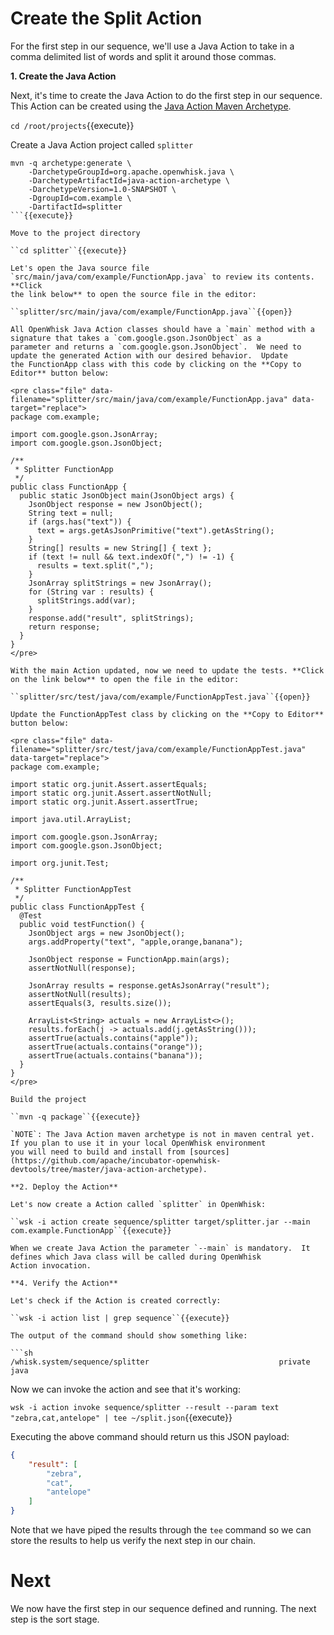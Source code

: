 # Create the Split Action

For the first step in our sequence, we'll use a Java Action to take in a comma delimited list of words and split it around those commas.


**1. Create the Java Action**

Next, it's time to create the Java Action to do the first step in our sequence.  This Action can be created using the [Java Action 
Maven Archetype](https://github.com/apache/incubator-openwhisk-devtools/tree/master/java-action-archetype).  

``cd /root/projects``{{execute}}

Create a Java Action project called `splitter`

```
mvn -q archetype:generate \
    -DarchetypeGroupId=org.apache.openwhisk.java \
    -DarchetypeArtifactId=java-action-archetype \
    -DarchetypeVersion=1.0-SNAPSHOT \
    -DgroupId=com.example \
    -DartifactId=splitter
```{{execute}}

Move to the project directory

``cd splitter``{{execute}}

Let's open the Java source file `src/main/java/com/example/FunctionApp.java` to review its contents.  **Click 
the link below** to open the source file in the editor:

``splitter/src/main/java/com/example/FunctionApp.java``{{open}}

All OpenWhisk Java Action classes should have a `main` method with a signature that takes a `com.google.gson.JsonObject` as a
parameter and returns a `com.google.gson.JsonObject`.  We need to update the generated Action with our desired behavior.  Update
the FunctionApp class with this code by clicking on the **Copy to Editor** button below:

<pre class="file" data-filename="splitter/src/main/java/com/example/FunctionApp.java" data-target="replace">
package com.example;

import com.google.gson.JsonArray;
import com.google.gson.JsonObject;

/**
 * Splitter FunctionApp
 */
public class FunctionApp {
  public static JsonObject main(JsonObject args) {
    JsonObject response = new JsonObject();
    String text = null;
    if (args.has("text")) {
      text = args.getAsJsonPrimitive("text").getAsString();
    }
    String[] results = new String[] { text };
    if (text != null && text.indexOf(",") != -1) {
      results = text.split(",");
    }
    JsonArray splitStrings = new JsonArray();
    for (String var : results) {
      splitStrings.add(var);
    }
    response.add("result", splitStrings);
    return response;
  }
}
</pre>

With the main Action updated, now we need to update the tests. **Click on the link below** to open the file in the editor:

``splitter/src/test/java/com/example/FunctionAppTest.java``{{open}}

Update the FunctionAppTest class by clicking on the **Copy to Editor** button below:

<pre class="file" data-filename="splitter/src/test/java/com/example/FunctionAppTest.java" data-target="replace">
package com.example;

import static org.junit.Assert.assertEquals;
import static org.junit.Assert.assertNotNull;
import static org.junit.Assert.assertTrue;

import java.util.ArrayList;

import com.google.gson.JsonArray;
import com.google.gson.JsonObject;

import org.junit.Test;

/**
 * Splitter FunctionAppTest
 */
public class FunctionAppTest {
  @Test
  public void testFunction() {
    JsonObject args = new JsonObject();
    args.addProperty("text", "apple,orange,banana");
    
    JsonObject response = FunctionApp.main(args);
    assertNotNull(response);
    
    JsonArray results = response.getAsJsonArray("result");
    assertNotNull(results);
    assertEquals(3, results.size());
    
    ArrayList<String> actuals = new ArrayList<>();
    results.forEach(j -> actuals.add(j.getAsString()));
    assertTrue(actuals.contains("apple"));
    assertTrue(actuals.contains("orange"));
    assertTrue(actuals.contains("banana"));
  }
}
</pre>

Build the project

``mvn -q package``{{execute}}

`NOTE`: The Java Action maven archetype is not in maven central yet.  If you plan to use it in your local OpenWhisk environment
you will need to build and install from [sources](https://github.com/apache/incubator-openwhisk-devtools/tree/master/java-action-archetype).

**2. Deploy the Action**

Let's now create a Action called `splitter` in OpenWhisk:

``wsk -i action create sequence/splitter target/splitter.jar --main com.example.FunctionApp``{{execute}}

When we create Java Action the parameter `--main` is mandatory.  It defines which Java class will be called during OpenWhisk
Action invocation.

**4. Verify the Action**

Let's check if the Action is created correctly:

``wsk -i action list | grep sequence``{{execute}}

The output of the command should show something like:

```sh
/whisk.system/sequence/splitter                             private java
```

Now we can invoke the action and see that it's working:

``wsk -i action invoke sequence/splitter --result --param text "zebra,cat,antelope" | tee ~/split.json``{{execute}}

Executing the above command should return us this JSON payload:

```json
{
    "result": [
        "zebra",
        "cat",
        "antelope"
    ]
}
```

Note that we have piped the results through the `tee` command so we can store the results to help us verify the next step in our chain.

# Next

We now have the first step in our sequence defined and running.  The next step is the sort stage.
